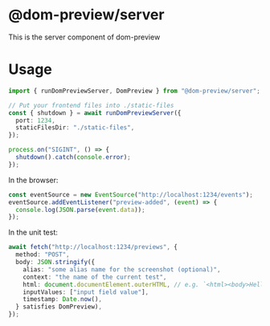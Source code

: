 # @dom-preview/server

This is the server component of dom-preview

# Usage

```ts
import { runDomPreviewServer, DomPreview } from "@dom-preview/server";

// Put your frontend files into ./static-files
const { shutdown } = await runDomPreviewServer({
  port: 1234,
  staticFilesDir: "./static-files",
});

process.on("SIGINT", () => {
  shutdown().catch(console.error);
});
```

In the browser:

```typescript
const eventSource = new EventSource("http://localhost:1234/events");
eventSource.addEventListener("preview-added", (event) => {
  console.log(JSON.parse(event.data));
});
```

In the unit test:

```typescript
await fetch("http://localhost:1234/previews", {
  method: "POST",
  body: JSON.stringify({
    alias: "some alias name for the screenshot (optional)",
    context: "the name of the current test",
    html: document.documentElement.outerHTML, // e.g. `<html><body>Hello HTML: <input type="text"></body></html>`,
    inputValues: ["input field value"],
    timestamp: Date.now(),
  } satisfies DomPreview),
});
```
